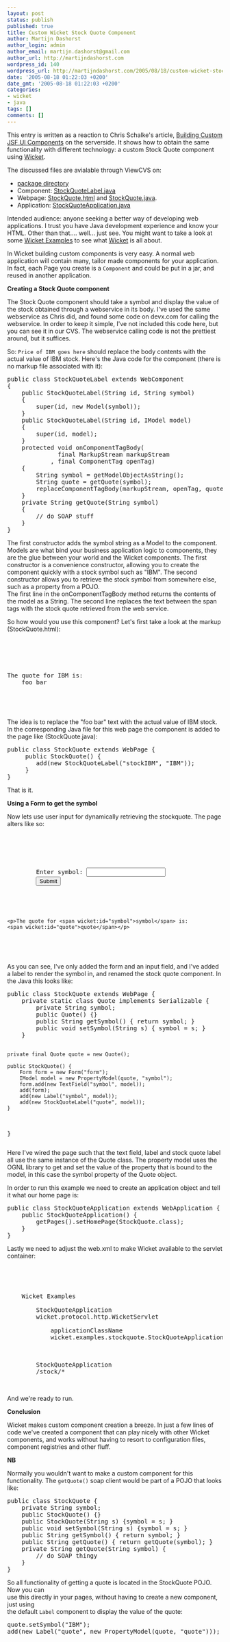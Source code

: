 ```yaml
---
layout: post
status: publish
published: true
title: Custom Wicket Stock Quote Component
author: Martijn Dashorst
author_login: admin
author_email: martijn.dashorst@gmail.com
author_url: http://martijndashorst.com
wordpress_id: 140
wordpress_url: http://martijndashorst.com/2005/08/18/custom-wicket-stock-quote-component/
date: '2005-08-18 01:22:03 +0200'
date_gmt: '2005-08-18 01:22:03 +0200'
categories:
- wicket
- java
tags: []
comments: []
---
```

<p>
This entry is written as a reaction to Chris Schalke's article, <a href="http://www.theserverside.com/news/thread.tss?thread_id=35900">Building Custom JSF UI Components</a> on the serverside. It shows how to obtain the same functionality with different technology: a custom Stock Quote component using <a href="http://wicket.sf.net">Wicket</a>.</p>
<p><p>
The discussed files are avialable through ViewCVS on:</p>
<ul>
<li><a href="http://cvs.sourceforge.net/viewcvs.py/wicket/wicket-examples/src/java/wicket/examples/stockquote">package directory</a></li>
<li>Component: <a href="http://cvs.sourceforge.net/viewcvs.py/wicket/wicket-examples/src/java/wicket/examples/stockquote/StockQuoteLabel.java?rev=1.1&view=log">StockQuoteLabel.java</a></li>
<li>Webpage: <a href="http://cvs.sourceforge.net/viewcvs.py/wicket/wicket-examples/src/java/wicket/examples/stockquote/StockQuote.html?rev=1.2&view=auto">StockQuote.html</a> and <a href="http://cvs.sourceforge.net/viewcvs.py/wicket/wicket-examples/src/java/wicket/examples/stockquote/StockQuote.java?rev=1.2&view=auto">StockQuote.java</a>.</li>
<li>Application: <a href="http://cvs.sourceforge.net/viewcvs.py/wicket/wicket-examples/src/java/wicket/examples/stockquote/StockQuoteApplication.java?rev=1.1&view=auto">StockQuoteApplication.java</a></li>
</ul>
<p>
Intended audience: anyone seeking a better way of developing web applications. I trust you have Java development experience and know your HTML. Other than that.... well... just see. You might want to take a look at some <a href="http://wicket.sf.net/Examples.html">Wicket Examples</a> to see what <a href="http://wicket.sf.net">Wicket</a> is all about.</p>
<p>
In Wicket building custom components is very easy. A normal web application will contain many, tailor made components for your application. In fact, each Page you create is a <code>Component</code> and could be put in a jar, and reused in another application.</p>
<p><b>Creating a Stock Quote component</b></p>
<p>
The Stock Quote component should take a symbol and display the value of the stock obtained through a webservice in its body. I've used the same webservice as Chris did, and found some code on devx.com for calling the webservice. In order to keep it simple, I've not included this code here, but you can see it in our CVS. The webservice calling code is not the prettiest around, but it suffices.</p>
<p>
So: <code><span wicket:id="stockquote">Price of IBM goes here</span></code> should replace the body contents with the actual value of IBM stock. Here's the Java code for the component (there is no markup file associated with it):
<pre>
public class StockQuoteLabel extends WebComponent
{
    public StockQuoteLabel(String id, String symbol)
    {
        super(id, new Model(symbol));
    }
    public StockQuoteLabel(String id, IModel model)
    {
        super(id, model);
    }
    protected void onComponentTagBody(
              final MarkupStream markupStream
            , final ComponentTag openTag)
    {
        String symbol = getModelObjectAsString();
        String quote = getQuote(symbol);
        replaceComponentTagBody(markupStream, openTag, quote);
    }
    private String getQuote(String symbol)
    {
        // do SOAP stuff
    }
}
</pre>
<p>
The first constructor adds the symbol string as a Model to the component. Models are what bind your business application logic to components, they are the glue between your world and the Wicket components. The first constructor is a convenience constructor, allowing you to create the component quickly with a stock symbol such as "IBM". The second constructor allows you to retrieve the stock symbol from somewhere else, such as a property from a POJO.<br />
The first line in the onComponentTagBody method returns the contents of the model as a String. The second line replaces the text between the span tags with the stock quote retrieved from the web service.</p>
<p>
So how would you use this component? Let's first take a look at the markup (StockQuote.html):</p>
<p><pre>
<html>
<head><title>StockQuote</title></head>
<body>
    <p>The quote for IBM is: 
    <span wicket:id="stockIBM">foo bar</span></p>
</body>
</html>
</pre>
<p>
The idea is to replace the "foo bar" text with the actual value of IBM stock. In the corresponding Java file for this web page the component is added to the page like (StockQuote.java):</p>
<p>
<pre>
public class StockQuote extends WebPage {
     public StockQuote() {
        add(new StockQuoteLabel("stockIBM", "IBM"));
     }
}
</pre>
<p>
That is it.</p>
<p>
<b>Using a Form to get the symbol</b></p>
<p>
Now lets use user input for dynamically retrieving the stockquote. The page alters like so:</p>
<p><pre>
<html>
<head><title>StockQuote</title></head>
<body>
    <form wicket:id="form">
        Enter symbol: <input wicket:id="symbol" type="text" />
        <input type="submit" />
    </form>

    <p>The quote for <span wicket:id="symbol">symbol</span> is: 
    <span wicket:id="quote">quote</span></p>
</body>
</html>
</pre>
<p>
As you can see, I've only added the form and an input field, and I've added a label to render the symbol in, and renamed the stock quote component. In the Java this looks like:</p>
<p><pre>
public class StockQuote extends WebPage {
    private static class Quote implements Serializable {
        private String symbol;
        public Quote() {}
        public String getSymbol() { return symbol; }
        public void setSymbol(String s) { symbol = s; }
    }

    private final Quote quote = new Quote();

    public StockQuote() {
        Form form = new Form("form");
        IModel model = new PropertyModel(quote, "symbol");
        form.add(new TextField("symbol", model));
        add(form);
        add(new Label("symbol", model));
        add(new StockQuoteLabel("quote", model));
    }
}
</pre>
<p>
Here I've wired the page such that the text field, label and stock quote label all use the same instance of the Quote class. The property model uses the OGNL library to get and set the value of the property that is bound to the model, in this case the symbol property of the Quote object.</p>
<p>
In order to run this example we need to create an application object and tell it what our home page is:</p>
<p>
<pre>
public class StockQuoteApplication extends WebApplication {
    public StockQuoteApplication() {
        getPages().setHomePage(StockQuote.class);
    }
}
</pre>
<p>
Lastly we need to adjust the web.xml to make Wicket available to the servlet container:</p>
<p>
<pre>
<?xml version="1.0" encoding="UTF-8"?>
<!DOCTYPE web-app
          PUBLIC "-//Sun Microsystems, Inc.//DTD Web Application 2.3//EN"
          "http://java.sun.com/dtd/web-app_2_3.dtd">

<web-app>
    <display-name>Wicket Examples</display-name>
    <servlet>
        <servlet-name>StockQuoteApplication</servlet-name>
        <servlet-class>wicket.protocol.http.WicketServlet</servlet-class>
        <init-param>
            <param-name>applicationClassName</param-name>
            <param-value>wicket.examples.stockquote.StockQuoteApplication</param-value>
        </init-param>
    </servlet>
    <servlet-mapping>
        <servlet-name>StockQuoteApplication</servlet-name>
        <url-pattern>/stock/*</url-pattern>
    </servlet-mapping>
</web-app>
</pre>
<p>
And we're ready to run.</p>
<p>
<b>Conclusion</b></p>
<p>
Wicket makes custom component creation a breeze. In just a few lines of code we've created a component that can play nicely with other Wicket components, and works without having to resort to configuration files, component registries and other fluff.</p>
<p>
<b>NB</b></p>
<p>
Normally you wouldn't want to make a custom component for this functionality. The <code>getQuote()</code> soap client would be part of a POJO that looks like:</p>
<p><pre>public class StockQuote {
    private String symbol;
    public StockQuote() {}
    public StockQuote(String s) {symbol = s; }
    public void setSymbol(String s) {symbol = s; }
    public String getSymbol() { return symbol; }
    public String getQuote() { return getQuote(symbol); }
    private String getQuote(String symbol) {
        // do SOAP thingy
    }
}</pre>
<p>
So all functionality of getting a quote is located in the StockQuote POJO. Now you can<br />
use this directly in your pages, without having to create a new component, just using<br />
the default <code>Label</code> component to display the value of the quote:</p>
<p><pre>quote.setSymbol("IBM");
add(new Label("quote", new PropertyModel(quote, "quote")));</pre>
<p>
